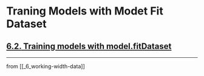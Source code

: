 # Traning Models with Modet Fit Dataset

## [**6.2.** Training models with model.fitDataset](https://livebook.manning.com/book/deep-learning-with-javascript/chapter-6/73)

---
from [[_6_working-width-data]]
